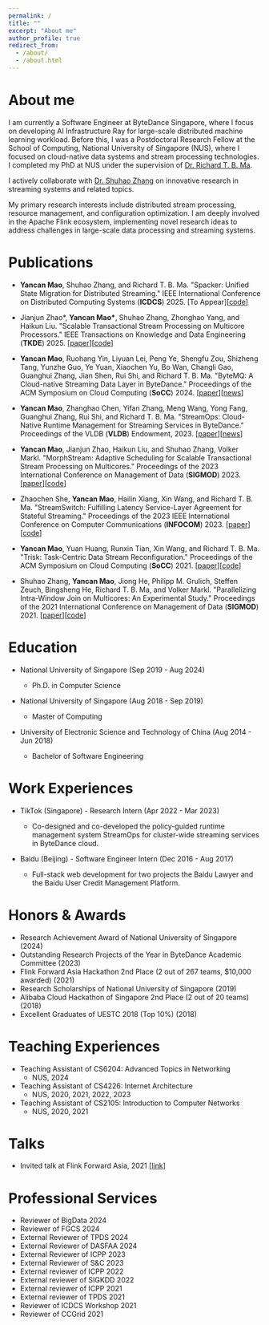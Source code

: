 ```yaml
---
permalink: /
title: ""
excerpt: "About me"
author_profile: true
redirect_from: 
  - /about/
  - /about.html
---
```



About me
======

I am currently a Software Engineer at ByteDance Singapore, where I focus on developing AI Infrastructure Ray for large-scale distributed machine learning workload.
Before this, I was a Postdoctoral Research Fellow at the School of Computing, National University of Singapore (NUS), where I focused on cloud-native data systems and stream processing technologies. 
I completed my PhD at NUS under the supervision of  [Dr. Richard T. B. Ma](https://richard-ma.netlify.app/). 

I actively collaborate with [Dr. Shuhao Zhang](https://shuhaozhangtony.github.io/) on innovative research in streaming systems and related topics.

My primary research interests include distributed stream processing, resource management, and configuration optimization. 
I am deeply involved in the Apache Flink ecosystem, implementing novel research ideas to address challenges in large-scale data processing and streaming systems.


<!-- Contact
======
Email: maoyancan@comp.nus.edu.sg -->

<!-- Research Projects
======
* StreamPacker: Efficient state management framework for streaming system to control state operations in streaming jobs in fine-grained.
* StreamOps: Policy-guided control plane to automatically manage streaming jobs in large-scale data center.
* [Trisk](https://github.com/sane-lab/Trisk): Task-centric control plane for distributed stream processing optimization.
* [MorphStream](https://intellistream.github.io/MorphStream/): Model-guided Adaptive Scheduling for Scalable Transactional Stream Processing.
* [AllianceDB](https://intellistream.github.io/AllianceDB/): Parallelizing intra-window stream join on multicores.
* [StreamSwitch](https://github.com/sane-lab/StreamSwitch): A Control Plane for Latency Guaranteed Stateful Streaming Processing. -->

Publications
======

* **Yancan Mao**, Shuhao Zhang, and Richard T. B. Ma. "Spacker: Unified State Migration for Distributed Streaming." IEEE International Conference on Distributed Computing Systems (**ICDCS**) 2025. [To Appear][[code](https://github.com/sane-lab/Spacker)]

* Jianjun Zhao\*, **Yancan Mao\***, Shuhao Zhang, Zhonghao Yang, and Haikun Liu. "Scalable Transactional Stream Processing on Multicore Processors." IEEE Transactions on Knowledge and Data Engineering (**TKDE**) 2025. [[paper](https://ieeexplore-ieee-org.libproxy1.nus.edu.sg/abstract/document/10949743)][[code](https://github.com/intellistream/MorphStream)]

* **Yancan Mao**, Ruohang Yin, Liyuan Lei, Peng Ye, Shengfu Zou, Shizheng Tang, Yunzhe Guo, Ye Yuan, Xiaochen Yu, Bo Wan, Changli Gao, Guanghui Zhang, Jian Shen, Rui Shi, and Richard T. B. Ma. "ByteMQ: A Cloud-native Streaming Data Layer in ByteDance." Proceedings of the ACM Symposium on Cloud Computing (**SoCC**) 2024. [[paper](https://dl.acm.org/doi/pdf/10.1145/3698038.3698536)][[news](https://blog.csdn.net/weixin_46399686/article/details/143057944)]

* **Yancan Mao**, Zhanghao Chen, Yifan Zhang, Meng Wang, Yong Fang, Guanghui Zhang, Rui Shi, and Richard T. B. Ma. "StreamOps: Cloud-Native Runtime Management for Streaming Services in ByteDance."  Proceedings of the VLDB (**VLDB**) Endowment, 2023. [[paper](https://www.vldb.org/pvldb/vol16/p3501-mao.pdf)][[news](https://blog.csdn.net/csdnnews/article/details/132680339)]

* **Yancan Mao**, Jianjun Zhao, Haikun Liu, and Shuhao Zhang, Volker Markl. "MorphStream: Adaptive Scheduling for Scalable Transactional Stream Processing on Multicores."  Proceedings of the 2023 International Conference on Management of Data (**SIGMOD**) 2023. [[paper](https://intellistream.github.io/downloads/papers/Sesame_CR.pdf)][[code](https://github.com/intellistream/MorphStream)] 

* Zhaochen She, **Yancan Mao**, Hailin Xiang, Xin Wang, and Richard T. B. Ma. "StreamSwitch: Fulfilling Latency Service-Layer Agreement for Stateful Streaming."  Proceedings of the 2023 IEEE International Conference on Computer Communications (**INFOCOM**) 2023. [[paper](https://ieeexplore.ieee.org/abstract/document/10228903)][[code](https://github.com/sane-lab/StreamSwitch)] 

* **Yancan Mao**, Yuan Huang, Runxin Tian, Xin Wang, and Richard T. B. Ma. "Trisk: Task-Centric Data Stream Reconfiguration."  Proceedings of the ACM Symposium on Cloud Computing (**SoCC**) 2021. [[paper](https://doi.org/10.1145/3472883.3487010)][[code](https://github.com/sane-lab/Trisk)] 

* Shuhao Zhang, **Yancan Mao**, Jiong He, Philipp M. Grulich, Steffen Zeuch, Bingsheng He, Richard T. B. Ma, and Volker Markl. "Parallelizing Intra-Window Join on Multicores: An Experimental Study." Proceedings of the 2021 International Conference on Management of Data (**SIGMOD**) 2021. [[paper](https://doi-org.libproxy1.nus.edu.sg/10.1145/3448016.3452793)][[code](https://github.com/intellistream/AllianceDB)]


Education
======

* National University of Singapore (Sep 2019 - Aug 2024)
  * Ph.D. in Computer Science

* National University of Singapore (Aug 2018 - Sep 2019)
  * Master of Computing

* University of Electronic Science and Technology of China (Aug 2014 - Jun 2018)
  * Bachelor of Software Engineering

Work Experiences
======

* TikTok (Singapore) - Research Intern (Apr 2022 - Mar 2023)
  * Co-designed and co-developed the policy-guided runtime management system StreamOps for cluster-wide streaming services in ByteDance cloud.

* Baidu (Beijing) - Software Engineer Intern (Dec 2016 - Aug 2017)
  * Full-stack web development for two projects the Baidu Lawyer and the Baidu User Credit Management Platform. 

Honors & Awards
======
* Research Achievement Award of National University of Singapore (2024)
* Outstanding Research Projects of the Year in ByteDance Academic Committee (2023)
* Flink Forward Asia Hackathon 2nd Place (2 out of 267 teams, $10,000 awarded) (2021)
* Research Scholarships of National University of Singapore (2019)
* Alibaba Cloud Hackathon of Singapore 2nd Place (2 out of 20 teams) (2018)
* Excellent Graduates of UESTC 2018 (Top 10%) (2018)


Teaching Experiences
======
* Teaching Assistant of CS6204: Advanced Topics in Networking
  * NUS, 2024
* Teaching Assistant of CS4226: Internet Architecture
  * NUS, 2020, 2021, 2022, 2023
* Teaching Assistant of CS2105: Introduction to Computer Networks
  * NUS, 2020, 2021

Talks
======
* Invited talk at Flink Forward Asia, 2021 [[link](https://developer.aliyun.com/special/ffa2021/live)]

Professional Services
======
* Reviewer of BigData 2024
* Reviewer of FGCS 2024
* External Reviewer of TPDS 2024
* External Reviewer of DASFAA 2024
* External Reviewer of ICPP 2023
* External Reviewer of S&C 2023
* External reviewer of ICPP 2022
* External reviewer of SIGKDD 2022
* External reviewer of ICPP 2021
* External reviewer of TPDS 2021
* Reviewer of ICDCS Workshop 2021
* Reviewer of CCGrid 2021


<br/><br/>
<script type="text/javascript" id="clustrmaps" src="//cdn.clustrmaps.com/map_v2.js?cl=ffffff&w=400&t=n&d=H5M20D9A_bB0y1IzxQRSCXjjDcaDJ1bVvOfPMO5fnfc"></script>

